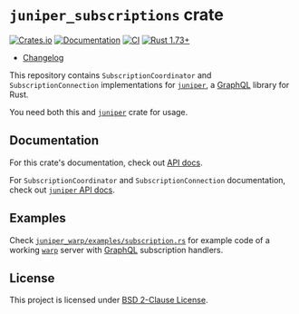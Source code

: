 `juniper_subscriptions` crate
=============================

[![Crates.io](https://img.shields.io/crates/v/juniper_subscriptions.svg?maxAge=2592000)](https://crates.io/crates/juniper_subscriptions)
[![Documentation](https://docs.rs/juniper_subscriptions/badge.svg)](https://docs.rs/juniper_subscriptions)
[![CI](https://github.com/graphql-rust/juniper/workflows/CI/badge.svg?branch=master "CI")](https://github.com/graphql-rust/juniper/actions?query=workflow%3ACI+branch%3Amaster)
[![Rust 1.73+](https://img.shields.io/badge/rustc-1.73+-lightgray.svg "Rust 1.73+")](https://blog.rust-lang.org/2023/10/05/Rust-1.73.0.html)

- [Changelog](https://github.com/graphql-rust/juniper/blob/juniper_subscriptions-v0.17.0/juniper_subscriptions/CHANGELOG.md)

This repository contains `SubscriptionCoordinator` and `SubscriptionConnection` implementations for 
[`juniper`], a [GraphQL] library for Rust.

You need both this and [`juniper`] crate for usage.




## Documentation

For this crate's documentation, check out [API docs](https://docs.rs/juniper_subscriptions).

For `SubscriptionCoordinator` and `SubscriptionConnection` documentation, check out [`juniper` API docs][`juniper`]. 




## Examples

Check [`juniper_warp/examples/subscription.rs`][1] for example code of a working [`warp`] server with [GraphQL] subscription handlers.




## License

This project is licensed under [BSD 2-Clause License](https://github.com/graphql-rust/juniper/blob/juniper_subscriptions-v0.17.0/juniper_subscriptions/LICENSE).




[`juniper`]: https://docs.rs/juniper
[`warp`]: https://docs.rs/warp
[GraphQL]: http://graphql.org

[1]: https://github.com/graphql-rust/juniper/blob/juniper_subscriptions-v0.17.0/juniper_warp/examples/subscription.rs
